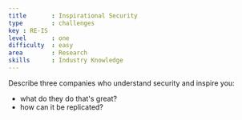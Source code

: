 ```yaml
---
title       : Inspirational Security
type        : challenges
key : RE-IS
level       : one
difficulty  : easy
area        : Research
skills      : Industry Knowledge
---
```

Describe three companies who understand security and inspire you:

- what do they do that's great?
- how can it be replicated?
